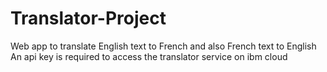 # Translator-Project
Web app to translate English text to French and also French text to English
An api key is required to access the translator service on ibm cloud
